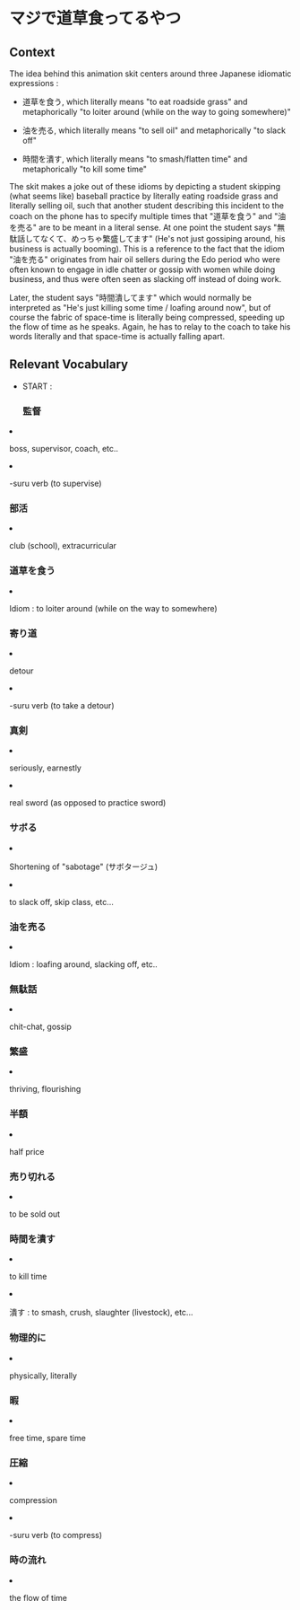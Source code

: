 # マジで道草食ってるやつ

<div id="player" data-video-id="q5QVX7BCnUk" data-time-points='[{ "time": 0, "text": " " }]'> </div>
<div id="text-display" align="center"> </div>
<div id="timestamps" markdown>

## Context

The idea behind this animation skit centers around three Japanese idiomatic expressions : 

- 道草を食う, which literally means "to eat roadside grass" and metaphorically "to loiter around (while on the way to going somewhere)"

- 油を売る, which literally means "to sell oil" and metaphorically "to slack off"

- 時間を潰す, which literally means "to smash/flatten time" and metaphorically "to kill some time"

The skit makes a joke out of these idioms by depicting a student skipping (what seems like) baseball practice by literally eating roadside grass and literally selling oil, such that another student describing this incident to the coach on the phone has to specify multiple times that "道草を食う" and "油を売る" are to be meant in a literal sense. At one point the student says "無駄話してなくて、めっちゃ繁盛してます" (He's not just gossiping around, his business is actually booming). This is a reference to the fact that the idiom "油を売る" originates from hair oil sellers during the Edo period who were often known to engage in idle chatter or gossip with women while doing business, and thus were often seen as slacking off instead of doing work.

Later, the student says "時間潰してます" which would normally be interpreted as "He's just killing some time / loafing around now", but of course the fabric of space-time is literally being compressed, speeding up the flow of time as he speaks. Again, he has to relay to the coach to take his words literally and that space-time is actually falling apart.


## Relevant Vocabulary

- START :

    <span class="timestamp" data-time="1.3"> <h3>監督</h3> </div>
- boss, supervisor, coach, etc..
- \-suru verb (to supervise)
    <span class="timestamp" data-time="2.7"> <h3>部活</h3> </div>
- club (school), extracurricular
    <span class="timestamp" data-time="5.5"> <h3>道草を食う</h3> </div>
- Idiom : to loiter around (while on the way to somewhere)
    <span class="timestamp" data-time="8.5"> <h3>寄り道</h3> </div>
- detour
- \-suru verb (to take a detour)
    <span class="timestamp" data-time="10.7"> <h3>真剣</h3> </div>
- seriously, earnestly
- real sword (as opposed to practice sword)
    <span class="timestamp" data-time="12"> <h3>サボる</h3> </div>
- Shortening of "sabotage" (サボタージュ) <br>
- to slack off, skip class, etc...
    <span class="timestamp" data-time="22.9"> <h3>油を売る</h3> </div>
- Idiom : loafing around, slacking off, etc..
    <span class="timestamp" data-time="26.4"> <h3>無駄話</h3> </div>
- chit-chat, gossip
    <span class="timestamp" data-time="27.6"> <h3>繁盛</h3> </div>
- thriving, flourishing
    <span class="timestamp" data-time="31.4"> <h3>半額</h3> </div>
- half price
    <span class="timestamp" data-time="33.4"> <h3>売り切れる</h3> </div>
- to be sold out
    <span class="timestamp" data-time="39.1"> <h3>時間を潰す</h3> </div>
- to kill time
- 潰す : to smash, crush, slaughter (livestock), etc...
    <span class="timestamp" data-time="40.2"> <h3>物理的に</h3> </div>
- physically, literally
    <span class="timestamp" data-time="42.5"> <h3>暇</h3> </div>
- free time, spare time
    <span class="timestamp" data-time="44.2"> <h3>圧縮</h3> </div>
- compression
- \-suru verb (to compress)
    <span class="timestamp" data-time="45.8"> <h3>時の流れ</h3> </div>
- the flow of time
  </div>